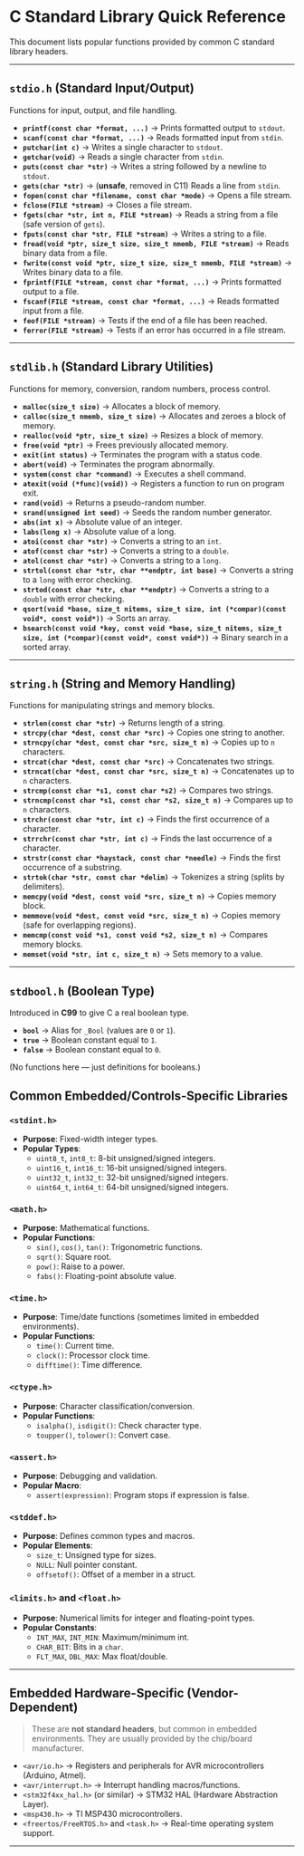 # C Standard Library Quick Reference

This document lists popular functions provided by common C standard library headers.

---

##  `stdio.h` (Standard Input/Output)
Functions for input, output, and file handling.

- **`printf(const char *format, ...)`** → Prints formatted output to `stdout`.  
- **`scanf(const char *format, ...)`** → Reads formatted input from `stdin`.  
- **`putchar(int c)`** → Writes a single character to `stdout`.  
- **`getchar(void)`** → Reads a single character from `stdin`.  
- **`puts(const char *str)`** → Writes a string followed by a newline to `stdout`.  
- **`gets(char *str)`** → (**unsafe**, removed in C11) Reads a line from `stdin`.  
- **`fopen(const char *filename, const char *mode)`** → Opens a file stream.  
- **`fclose(FILE *stream)`** → Closes a file stream.  
- **`fgets(char *str, int n, FILE *stream)`** → Reads a string from a file (safe version of `gets`).  
- **`fputs(const char *str, FILE *stream)`** → Writes a string to a file.  
- **`fread(void *ptr, size_t size, size_t nmemb, FILE *stream)`** → Reads binary data from a file.  
- **`fwrite(const void *ptr, size_t size, size_t nmemb, FILE *stream)`** → Writes binary data to a file.  
- **`fprintf(FILE *stream, const char *format, ...)`** → Prints formatted output to a file.  
- **`fscanf(FILE *stream, const char *format, ...)`** → Reads formatted input from a file.  
- **`feof(FILE *stream)`** → Tests if the end of a file has been reached.  
- **`ferror(FILE *stream)`** → Tests if an error has occurred in a file stream.  

---

## `stdlib.h` (Standard Library Utilities)
Functions for memory, conversion, random numbers, process control.

- **`malloc(size_t size)`** → Allocates a block of memory.  
- **`calloc(size_t nmemb, size_t size)`** → Allocates and zeroes a block of memory.  
- **`realloc(void *ptr, size_t size)`** → Resizes a block of memory.  
- **`free(void *ptr)`** → Frees previously allocated memory.  
- **`exit(int status)`** → Terminates the program with a status code.  
- **`abort(void)`** → Terminates the program abnormally.  
- **`system(const char *command)`** → Executes a shell command.  
- **`atexit(void (*func)(void))`** → Registers a function to run on program exit.  
- **`rand(void)`** → Returns a pseudo-random number.  
- **`srand(unsigned int seed)`** → Seeds the random number generator.  
- **`abs(int x)`** → Absolute value of an integer.  
- **`labs(long x)`** → Absolute value of a long.  
- **`atoi(const char *str)`** → Converts a string to an `int`.  
- **`atof(const char *str)`** → Converts a string to a `double`.  
- **`atol(const char *str)`** → Converts a string to a `long`.  
- **`strtol(const char *str, char **endptr, int base)`** → Converts a string to a `long` with error checking.  
- **`strtod(const char *str, char **endptr)`** → Converts a string to a `double` with error checking.  
- **`qsort(void *base, size_t nitems, size_t size, int (*compar)(const void*, const void*))`** → Sorts an array.  
- **`bsearch(const void *key, const void *base, size_t nitems, size_t size, int (*compar)(const void*, const void*))`** → Binary search in a sorted array.  

---

## `string.h` (String and Memory Handling)
Functions for manipulating strings and memory blocks.

- **`strlen(const char *str)`** → Returns length of a string.  
- **`strcpy(char *dest, const char *src)`** → Copies one string to another.  
- **`strncpy(char *dest, const char *src, size_t n)`** → Copies up to `n` characters.  
- **`strcat(char *dest, const char *src)`** → Concatenates two strings.  
- **`strncat(char *dest, const char *src, size_t n)`** → Concatenates up to `n` characters.  
- **`strcmp(const char *s1, const char *s2)`** → Compares two strings.  
- **`strncmp(const char *s1, const char *s2, size_t n)`** → Compares up to `n` characters.  
- **`strchr(const char *str, int c)`** → Finds the first occurrence of a character.  
- **`strrchr(const char *str, int c)`** → Finds the last occurrence of a character.  
- **`strstr(const char *haystack, const char *needle)`** → Finds the first occurrence of a substring.  
- **`strtok(char *str, const char *delim)`** → Tokenizes a string (splits by delimiters).  
- **`memcpy(void *dest, const void *src, size_t n)`** → Copies memory block.  
- **`memmove(void *dest, const void *src, size_t n)`** → Copies memory (safe for overlapping regions).  
- **`memcmp(const void *s1, const void *s2, size_t n)`** → Compares memory blocks.  
- **`memset(void *str, int c, size_t n)`** → Sets memory to a value.  

---

## `stdbool.h` (Boolean Type)
Introduced in **C99** to give C a real boolean type.

- **`bool`** → Alias for `_Bool` (values are `0` or `1`).  
- **`true`** → Boolean constant equal to `1`.  
- **`false`** → Boolean constant equal to `0`.  

(No functions here — just definitions for booleans.)


## Common Embedded/Controls-Specific Libraries

### `<stdint.h>`
- **Purpose**: Fixed-width integer types.
- **Popular Types**:
  - `uint8_t`, `int8_t`: 8-bit unsigned/signed integers.
  - `uint16_t`, `int16_t`: 16-bit unsigned/signed integers.
  - `uint32_t`, `int32_t`: 32-bit unsigned/signed integers.
  - `uint64_t`, `int64_t`: 64-bit unsigned/signed integers.

### `<math.h>`
- **Purpose**: Mathematical functions.
- **Popular Functions**:
  - `sin()`, `cos()`, `tan()`: Trigonometric functions.
  - `sqrt()`: Square root.
  - `pow()`: Raise to a power.
  - `fabs()`: Floating-point absolute value.

### `<time.h>`
- **Purpose**: Time/date functions (sometimes limited in embedded environments).
- **Popular Functions**:
  - `time()`: Current time.
  - `clock()`: Processor clock time.
  - `difftime()`: Time difference.

### `<ctype.h>`
- **Purpose**: Character classification/conversion.
- **Popular Functions**:
  - `isalpha()`, `isdigit()`: Check character type.
  - `toupper()`, `tolower()`: Convert case.

### `<assert.h>`
- **Purpose**: Debugging and validation.
- **Popular Macro**:
  - `assert(expression)`: Program stops if expression is false.

### `<stddef.h>`
- **Purpose**: Defines common types and macros.
- **Popular Elements**:
  - `size_t`: Unsigned type for sizes.
  - `NULL`: Null pointer constant.
  - `offsetof()`: Offset of a member in a struct.

### `<limits.h>` and `<float.h>`
- **Purpose**: Numerical limits for integer and floating-point types.
- **Popular Constants**:
  - `INT_MAX`, `INT_MIN`: Maximum/minimum int.
  - `CHAR_BIT`: Bits in a `char`.
  - `FLT_MAX`, `DBL_MAX`: Max float/double.

---

## Embedded Hardware-Specific (Vendor-Dependent)

> These are **not standard headers**, but common in embedded environments. They are usually provided by the chip/board manufacturer.

- `<avr/io.h>` → Registers and peripherals for AVR microcontrollers (Arduino, Atmel).  
- `<avr/interrupt.h>` → Interrupt handling macros/functions.  
- `<stm32f4xx_hal.h>` (or similar) → STM32 HAL (Hardware Abstraction Layer).  
- `<msp430.h>` → TI MSP430 microcontrollers.  
- `<freertos/FreeRTOS.h>` and `<task.h>` → Real-time operating system support.  

---
